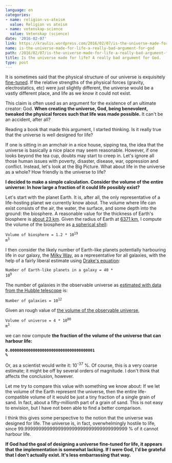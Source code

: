 ```yaml
---
language: en
categories:
- name: religion-vs-ateism
  value: Religion vs ateism
- name: vetenskap-science
  value: Vetenskap (science)
date: '2016-02-07'
link: https://kraulis.wordpress.com/2016/02/07/is-the-universe-made-for-life-a-really-bad-argument-for-god/
name: is-the-universe-made-for-life-a-really-bad-argument-for-god
path: /2016/02/07/is-the-universe-made-for-life-a-really-bad-argument-for-god/
title: Is the universe made for life? A really bad argument for God.
type: post
---
```

It is sometimes said that the physical structure of our universe is exquisitely [fine-tuned](https://en.wikipedia.org/wiki/Fine-tuned_Universe). If the relative strengths of the physical forces (gravity, electrostatics, etc) were just slightly different, the universe would be a vastly different place, and life as we know it could not exist.

This claim is often used as an argument for the existence of an ultimate creator: God. **When creating the universe, God, being benevolent, tweaked the physical forces such that life was made possible.** It can't be an accident, after all?

Reading a book that made this argument, I started thinking. Is it really true that the universe is well designed for life?

If one is sitting in an armchair in a nice house, sipping tea, the idea that the universe is basically a nice place may seem reasonable. However, if one looks beyond the tea cup, doubts may start to creep in. Let's ignore all those human issues with poverty, disaster, disease, war, oppression and conflict. Instead, let's look at the Big Picture. What about life in the universe as a whole? How friendly is the universe to life?

**I decided to make a simple calculation. Consider the volume of the entire universe: In how large a fraction of it could life possibly exist?**



Let's start with the planet Earth. It is, after all, the only representative of a life-hosting planet we currently know about. The volume where life can exist consists of the air, the water, the surface, and some depth into the ground: the biosphere. A reasonable value for the thickness of Earth's biosphere is [about 23 km](http://www.newworldencyclopedia.org/entry/Biosphere). Given the radius of Earth at [6371 km](https://en.wikipedia.org/wiki/Earth), I compute the volume of the biosphere as [a spherical shell](http://www.emathzone.com/tutorials/geometry/spherical-shell.html):

<code>Volume of biosphere = 1.2 * 10<sup>19</sup> m<sup>3</sup></code>

I then consider the likely number of Earth-like planets potentially harbouring life in our galaxy, the [Milky Way](https://en.wikipedia.org/wiki/Milky_Way), as a representative for all galaxies, with the help of a fairly liberal estimate using [Drake's equation](https://en.wikipedia.org/wiki/Drake_equation):

<code>Number of Earth-like planets in a galaxy = 40 * 10<sup>9</sup></code>

The number of galaxies in the observable universe as [estimated with data from the Hubble telescope](http://www.forbes.com/sites/ethansiegel/2015/04/24/how-we-know-how-many-galaxies-are-in-the-universe-thanks-to-hubble/) is:

<code>Number of galaxies = 10<sup>12</sup></code>

Given an rough value of [the volume of the observable universe](https://en.wikipedia.org/wiki/Observable_universe),

<code>Volume of universe = 4 * 10<sup>80</sup> m<sup>3</sup></code>

we can now compute **the fraction of the volume of the universe that can harbour life:**

<code>**0.0000000000000000000000000000000000001 %**</code>

Or, as a scientist would write it: 10<sup>-37</sup> %. Of course, this is a very coarse estimate; it might be off by several orders of magnitude. I don't think that affects the conclusion, however.

Let me try to compare this value with something we know about: If we let the volume of the Earth represent the universe, then the entire life-compatible volume of it would be just a tiny fraction of a single grain of sand. In fact, about a fifty-millionth part of a grain of sand. This is not easy to envision, but I have not been able to find a better comparison.

I think this gives some perspective to the notion that the universe was designed for life. The universe is, in fact, overwhelmingly hostile to life, since 99.9999999999999999999999999999999999999 % of it cannot harbour life.

**If God had the goal of designing a universe fine-tuned for life, it appears that the implementation is somewhat lacking. If I were God, I'd be grateful that I don't actually exist. It's less embarrassing that way.**

